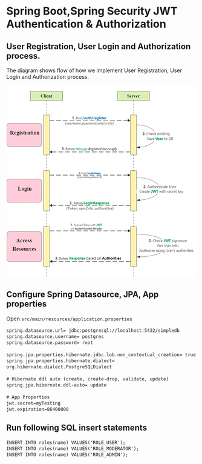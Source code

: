 # Spring Boot,Spring Security JWT Authentication & Authorization

## User Registration, User Login and Authorization process.
The diagram shows flow of how we implement User Registration, User Login and Authorization process.

![Sequence Diagram](https://github.com/messaoud06/AuthCRUDPostgres/blob/main/Registration%20Login%20process.png?raw=true)


## Configure Spring Datasource, JPA, App properties
Open `src/main/resources/application.properties`

```
spring.datasource.url= jdbc:postgresql://localhost:5432/simpledb
spring.datasource.username= postgres
spring.datasource.password= root

spring.jpa.properties.hibernate.jdbc.lob.non_contextual_creation= true
spring.jpa.properties.hibernate.dialect= org.hibernate.dialect.PostgreSQLDialect

# Hibernate ddl auto (create, create-drop, validate, update)
spring.jpa.hibernate.ddl-auto= update

# App Properties
jwt.secret=myTesting
jwt.expiration=86400000
```
## Run following SQL insert statements
```
INSERT INTO roles(name) VALUES('ROLE_USER');
INSERT INTO roles(name) VALUES('ROLE_MODERATOR');
INSERT INTO roles(name) VALUES('ROLE_ADMIN');
```


